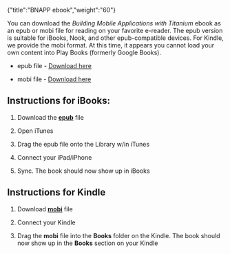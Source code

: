 {"title":"BNAPP ebook","weight":"60"}

You can download the _Building Mobile Applications with Titanium_ ebook as an epub or mobi file for reading on your favorite e-reader. The epub version is suitable for iBooks, Nook, and other epub-compatible devices. For Kindle, we provide the mobi format. At this time, it appears you cannot load your own content into Play Books (formerly Google Books).

* epub file - [Download here](http://assets.appcelerator.com.s3.amazonaws.com/app_u/bnapp.epub)

* mobi file - [Download here](http://assets.appcelerator.com.s3.amazonaws.com/app_u/bnapp.mobi)


## Instructions for iBooks:

1. Download the **[epub](http://assets.appcelerator.com.s3.amazonaws.com/app_u/bnapp.epub)** file

2. Open iTunes

3. Drag the epub file onto the Library w/in iTunes

4. Connect your iPad/iPhone

5. Sync. The book should now show up in iBooks


## Instructions for Kindle

1. Download **[mobi](http://assets.appcelerator.com.s3.amazonaws.com/app_u/bnapp.mobi)** file

2. Connect your Kindle

3. Drag the **mobi** file into the **Books** folder on the Kindle.
  The book should now show up in the **Books** section on your Kindle
